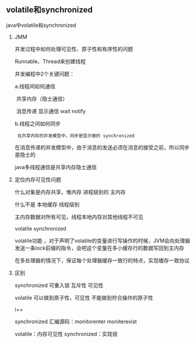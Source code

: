 ## volatile和synchronized

java中volatile和synchronized

1. JMM

   并发过程中如何处理可见性、原子性和有序性的问题

   Runnable、Thread来创建线程

   并发编程中2个关键问题：

   a.线程间如何通信

   ​	共享内存（隐士通信）

   ​	消息传递 显示通信   wait  notify

   b.线程之间如何同步

     	在共享内存的并发模型中，同步是显示做的 synchronized

   ​	在消息传递的并发模型中，由于消息的发送必须在消息的接受之前，所以同步是隐士的

    java多线程通信是共享内存隐士通信

   

2. 定位内存可见性问题

   什么对象是内存共享，堆内存 进程级别的  主内存

   什么不是  本地缓存 线程级别

   主内存数据对所有可见，线程本地内存对其他线程不可见

   volatile  synchronized

   volatile功能 ，对于声明了volatile的变量进行写操作的时候，JVM会向处理器发送一条lock前缀的指令，会吧这个变量在多小缓存行的数据写回到主内存

   在多处理器的情况下，保证每个处理器缓存一致行的特点，实现缓存一致协议

3. 区别

   synchronized 可重入锁 互斥性 可见性

   volatile 可以做到原子性，可见性 不能做到符合操作的原子性

   i++

   

   synchronized   汇编源码：monitorenter  moniterexist

   volatile：内存可见性   synchronized：实现锁